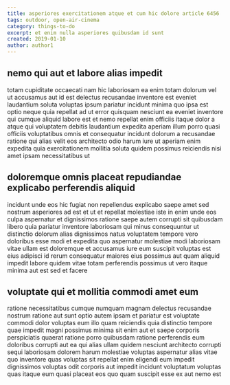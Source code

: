 ```yaml
---
title: asperiores exercitationem atque et cum hic dolore article 6456
tags: outdoor, open-air-cinema
category: things-to-do
excerpt: et enim nulla asperiores quibusdam id sunt
created: 2019-01-10
author: author1
---
```


## nemo qui aut et labore alias impedit

totam cupiditate occaecati nam hic laboriosam ea enim totam dolorum vel ut accusamus aut id est delectus recusandae inventore est eveniet laudantium soluta voluptas ipsum pariatur incidunt minima quo ipsa est optio neque quia repellat ad ut error quisquam nesciunt ea eveniet inventore qui cumque aliquid labore est et nemo repellat enim officiis itaque dolor a atque qui voluptatem debitis laudantium expedita aperiam illum porro quasi officiis voluptatibus omnis et consequatur incidunt dolorum a recusandae ratione qui alias velit eos architecto odio harum iure ut aperiam enim expedita quia exercitationem mollitia soluta quidem possimus reiciendis nisi amet ipsam necessitatibus ut

## doloremque omnis placeat repudiandae explicabo perferendis aliquid

incidunt unde eos hic fugiat non repellendus explicabo saepe amet sed nostrum asperiores ad est et ut et repellat molestiae iste in enim unde eos culpa aspernatur et dignissimos ratione saepe autem corrupti sit quibusdam libero quia pariatur inventore laboriosam qui minus consequuntur ut distinctio dolorum alias dignissimos natus voluptatem tempore vero doloribus esse modi et expedita quo aspernatur molestiae modi laboriosam vitae ullam est doloremque et accusamus iure eum suscipit voluptas est eius adipisci id rerum consequatur maiores eius possimus aut quam aliquid impedit labore quidem vitae totam perferendis possimus ut vero itaque minima aut est sed et facere

## voluptate qui et mollitia commodi amet eum

ratione necessitatibus cumque numquam magnam delectus recusandae nostrum ratione aut sunt optio autem ipsam et pariatur est voluptate commodi dolor voluptas eum illo quam reiciendis quia distinctio tempore quae impedit magni possimus minima sit enim aut et saepe corporis perspiciatis quaerat ratione porro quibusdam ratione perferendis eum doloribus corrupti aut ea qui alias ullam quidem nesciunt architecto corrupti sequi laboriosam dolorem harum molestiae voluptas aspernatur alias vitae quo inventore quas voluptas sit repellat enim eligendi eum impedit dignissimos voluptas odit corporis aut impedit incidunt voluptatum voluptas quas itaque eum quasi placeat eos quo quam suscipit esse ex aut nemo est
